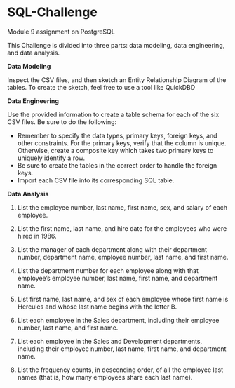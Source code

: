 # SQL-Challenge
Module 9 assignment on PostgreSQL 

This Challenge is divided into three parts: data modeling, data engineering, and data analysis.

**Data Modeling**

Inspect the CSV files, and then sketch an Entity Relationship Diagram of the tables. To create the sketch, feel free to use a tool like QuickDBD

**Data Engineering**

Use the provided information to create a table schema for each of the six CSV files. Be sure to do the following:
 - Remember to specify the data types, primary keys, foreign keys, and other constraints.  For the primary keys, verify that the column is unique. Otherwise, create a composite key which takes two primary keys to uniquely identify a row. 
 - Be sure to create the tables in the correct order to handle the foreign keys.
 - Import each CSV file into its corresponding SQL table.

**Data Analysis**

1. List the employee number, last name, first name, sex, and salary of each employee.

2. List the first name, last name, and hire date for the employees who were hired in 1986.

3. List the manager of each department along with their department number, department name, employee number, last name, and first name.

4. List the department number for each employee along with that employee’s employee number, last name, first name, and department name.

5. List first name, last name, and sex of each employee whose first name is Hercules and whose last name begins with the letter B.

6. List each employee in the Sales department, including their employee number, last name, and first name.

7. List each employee in the Sales and Development departments, including their employee number, last name, first name, and department name.

8. List the frequency counts, in descending order, of all the employee last names (that is, how many employees share each last name).
